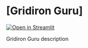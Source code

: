 # [Gridiron Guru]

[![Open in Streamlit](https://static.streamlit.io/badges/streamlit_badge_black_white.svg)](https://gridiron-guru.streamlit.app/)

Gridiron Guru description
